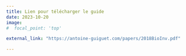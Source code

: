 ```yaml
---
title: Lien pour télécharger le guide
date: 2023-10-20
image:
#  focal_point: 'top'

external_link: "https://antoine-guiguet.com/papers/2018BioInv.pdf"

---
```



<!--more-->

